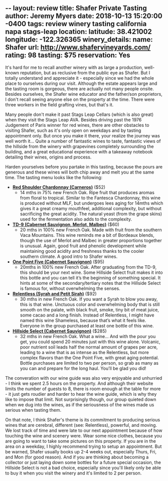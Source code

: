 --
layout: review
title:  Shafer Private Tasting
author: Jeremy Myers
date:   2018-10-13 15:20:00 -0400
tags: review winery tasting california napa stags-leap
location:
  latitude: 38.421002
  longitude: -122.326365
winery_details:
  name: Shafer
  url: http://www.shafervineyards.com/
  rating: 98
  tasting: $75
  reservation: Yes
---
It's hard for me to recall another winery with as large a production, well-known reputation, but as reclusive from the public eye as Shafer.  But I totally understand and appreciate it - especially since we had the whole place to ourselves during our visit.  Although the estate appears large and the tasting room is gorgeous, there are actually not many people onsite.  Besides ourselves, the Shafer wine educator and the father/son proprietors, I don't recall seeing anyone else on the property at the time.  There were three workers in the field grafting vines, but that's it.

Many people don't make it past Stags Leap Cellars (which is also great) when they visit the Stags Leap AVA.  Besides driving past the 1976 Judgement of Paris winner for red wines, there are other obstacles to visiting Shafer, such as it's only open on weekdays and by tasting appointment only.  But once you make it there, your realize the journey was well worth it...  Quite a number of fantastic wines to taste, fantastic views of the hillside from the winery with grapevines completely surrounding the building, and a great educational experience with a takeaway notebook detailing their wines, origins and process.

Harden yourselves before you partake in this tasting, because the pours are generous and these wines will both chip away and melt you at the same time.  The tasting menu looks like the following:

* [**Red Shoulder Chardonnay (Carneros)**](http://www.shafervineyards.com/wine/red-shoulder-ranch-chardonnay.php) ($52)
  * 14 mths in 75% new French Oak.  Ripe fruit that produces aromas from floral to tropical.  Similar to the Fantesca Chardonnay, this wine is produced without MLF, but undergoes lees aging for 14mths which gives it a great creamy mouthfeel, additional complexity, but without sacrificing the great acidity.  The natural yeast (from the grape skins) used for the fermentation also adds to the complexity.
* [**TD-9 (Cabernet Sauvignon, Merlot, Malbec)**](http://www.shafervineyards.com/wine/td9.php) ($60)
  * 20 mths in 100% new French Oak.  Made with fruit from the southern Vaca Mountains.  This wine reminds me a bit of Bordeaux blends, though the use of Merlot and Malbec in greater proportions together is unusual.  Again, good fruit and phenolic development while maintaining good acidity and freshness thanks to the cooler southern climate.  A good intro to Shafer wines.
* [**One Point Five (Cabernet Sauvignon)**](http://www.shafervineyards.com/wine/one-point-five.php) ($95)
  * 20mths in 100% new French Oak.  After graduating from the TD-9, this should be your next wine.  Some Hillside Select fruit makes it into this bottle and you can tell it’s the beginning of something special.  It hints at some of the secondary/tertiary notes that the Hillside Select is famous for, without overwhelming the senses.
* [**Relentless (Syrah and Petit Sirah)**](http://www.shafervineyards.com/wine/relentless.php) ($92)
  * 30 mths in new French Oak.  If you want a Syrah to blow you away, this is that wine.  Unctuous color and overwhelming body that is still smooth on the palate, with black fruit, smoke, tiny bit of meat juice, some cacao and a long finish.  Instead of Relentless, I might have named this wine Shameless, because that’s what it feels like.  Everyone in the group purchased at least one bottle of this wine.
* [**Hillside Select (Cabernet Sauvignon)**](http://www.shafervineyards.com/wine/hillside-select.php) ($285)
  * 32 mths in new French Oak.  What a wine...  And with the pour you get, you could spend 20 minutes just with this wine alone.  Volcanic, poor nutrient soil leads half the normal amount of grapes per acre, leading to a wine that is as intense as the Relentless, but more complex flavors than the One Point Five, with great aging potential.  Bottle purchases are limited to two per person, so grab as many as you can and prepare for the long haul.  You’ll be glad you did!

The converation with our wine guide was also very enjoyable and unhurried - I think we spent 2.5 hours on the property.  And although their website limits the number of guests to 8, there is room enough at the table for more - it just gets roudier and harder to hear the wine guide, which is why they like to impose that limit.  Not surprisingly though, our group quieted down when we dug into the wines, as if the seriousness of the wines made us serious when tasting them.

On that note, I think Shafer's theme is its commitment to producing serious wines that are cerebral, different (see: Relentless), powerful, and moving.  We lost track of time and were late to our next appointment because of how touching the wine and scenery were.  Wear some nice clothes, because you are going to want to take some pictures on this property.  If you are in the area on a weekday, I highly recommend trying to setup an appointment.  But be warned, Shafer usually books up 2-4 weeks out, especially Thurs, Fri, and Mon (for good reason).  And if you are thinking about becoming a collector or just laying down some bottles for a future special occasion, the Hillside Select is not a bad choice, especially since you'll likely only be able to buy it when you visit the winery and it's limited to 2 per person.
